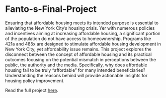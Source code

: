 # Fanto-s-Final-Project
Ensuring that affordable housing meets its intended purpose is essential to alleviating the New York City’s housing crisis. Yer with numerous policies and incentives aiming at increasing affordable housing, a significant portion of the population do not have access to homeownership. Programs like 421a and 485x are designed to stimulate affordable housing development in New York City, yet affordability issue remains.  This project explores the disconnect between the concept of affordable housing and its practical outcomes focusing on the potential mismatch in perceptions between the public, the authority and the media. Specifically, why does affordable housing fail to be truly “affordable” for many intended beneficiaries? Understanding the reasons behind will provide actionable insights for housing policy improvement.


Read the full project [here](https://github.com/fantofan/Fanto-s-Final-Project/blob/main/Final_Project_Code.ipynb).
